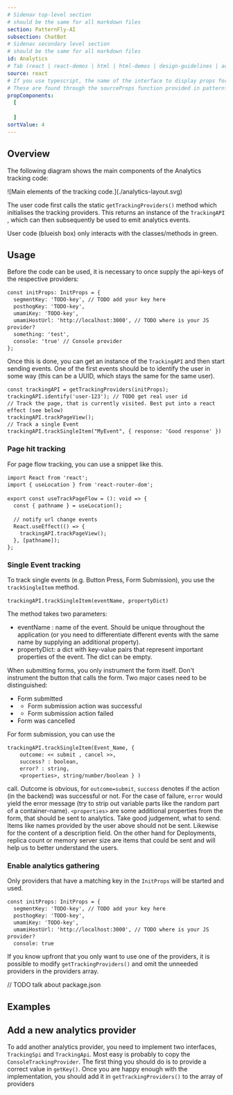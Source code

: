 ```yaml
---
# Sidenav top-level section
# should be the same for all markdown files
section: PatternFly-AI
subsection: ChatBot
# Sidenav secondary level section
# should be the same for all markdown files
id: Analytics
# Tab (react | react-demos | html | html-demos | design-guidelines | accessibility)
source: react
# If you use typescript, the name of the interface to display props for
# These are found through the sourceProps function provided in patternfly-docs.source.js
propComponents:
  [
    
  ]
sortValue: 4
---
```


## Overview

The following diagram shows the main components of the Analytics tracking code:

<div class="ws-docs-content-img">
![Main elements of the tracking code.](./analytics-layout.svg)
</div>

The user code first calls the static `getTrackingProviders()` method which initialises the tracking providers.
This returns an instance of the `TrackingAPI` , which can then subsequently be used to emit analytics events. 

User code (blueish box) only interacts with the classes/methods in green.

## Usage

Before the code can be used, it is necessary to once supply the api-keys of the respective providers:
```nolive
const initProps: InitProps = {
  segmentKey: 'TODO-key', // TODO add your key here
  posthogKey: 'TODO-key',
  umamiKey: 'TODO-key',
  umamiHostUrl: 'http://localhost:3000', // TODO where is your JS provider?
  something: 'test',
  console: 'true' // Console provider
};
```

Once this is done, you can get an instance of the `TrackingAPI` and then start sending events.
One of the first events should be to identify the user in some way (this can be a UUID, which stays the same for the same user).



```nolive
const trackingAPI = getTrackingProviders(initProps);
trackingAPI.identify('user-123'); // TODO get real user id
// Track the page, that is currently visited. Best put into a react effect (see below)
trackingAPI.trackPageView();
// Track a single Event
trackingAPI.trackSingleItem("MyEvent", { response: 'Good response' })
```

### Page hit tracking

For page flow tracking, you can use a snippet like this.

```nolive
import React from 'react';
import { useLocation } from 'react-router-dom';

export const useTrackPageFlow = (): void => {
  const { pathname } = useLocation();

  // notify url change events
  React.useEffect(() => {
    trackingAPI.trackPageView();
  }, [pathname]);
};
```

### Single Event tracking

To track single events (e.g. Button Press, Form Submission), you use the `trackSingleItem` method.

```nolive
trackingAPI.trackSingleItem(eventName, propertyDict)
```

The method takes two parameters:

* eventName : name of the event. Should be unique throughout the application (or you need to differentiate different events with the same name by supplying an additional property).
* propertyDict: a dict with key-value pairs that represent important properties of the event. The dict can be empty.

When submitting forms, you only instrument the form itself. Don't instrument the button that calls the form.
Two major cases need to be distinguished:

* Form submitted
* * Form submission action was successful
* * Form submission action failed
* Form was cancelled

For form submission, you can use the 
```nolive
trackingAPI.trackSingleItem(Event_Name, {
    outcome: << submit , cancel >>,
    success? : boolean,
    error? : string,
    <properties>, string/number/boolean } )
```

call. Outcome is obvious, for `outcome=submit`, `success` denotes if the action (in the backend) was successful or not.
For the case of failure, `error` would yield the error message (try to strip out variable parts like the random part of a container-name).
`<properties>` are some additional properties from the form, that should be sent to analytics. 
Take good judgement, what to send. 
Items like names provided by the user above should not be sent. 
Likewise for the content of a description field. 
On the other hand for Deployments, replica count or memory server size are items that could be sent and will help us to better understand the users.


### Enable analytics gathering

Only providers that have a matching key in the `InitProps` will be started and used.

```nolive
const initProps: InitProps = {
  segmentKey: 'TODO-key', // TODO add your key here
  posthogKey: 'TODO-key',
  umamiKey: 'TODO-key',
  umamiHostUrl: 'http://localhost:3000', // TODO where is your JS provider?
  console: true
```

If you know upfront that you only want to use one of the providers, it is possible to modify
`getTrackingProviders()` and omit the unneeded providers in the providers array. 

// TODO talk about package.json

## Examples




## Add a new analytics provider

To add another analytics provider, you need to implement two interfaces, `TrackingSpi` and `TrackingApi`. Most easy is probably to copy the `ConsoleTrackingProvider`. 
The first thing you should do is to provide a correct value in `getKey()`.
Once you are happy enough with the implementation, you should add it in `getTrackingProviders()` to the array of providers

